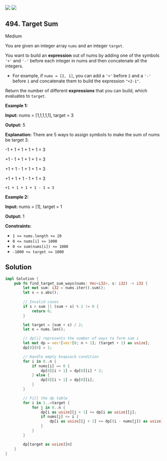 [![](https://img.shields.io/github/stars/javadev/LeetCode-in-All?label=Stars&style=flat-square)](https://github.com/javadev/LeetCode-in-All)
[![](https://img.shields.io/github/forks/javadev/LeetCode-in-All?label=Fork%20me%20on%20GitHub%20&style=flat-square)](https://github.com/javadev/LeetCode-in-All/fork)

## 494\. Target Sum

Medium

You are given an integer array `nums` and an integer `target`.

You want to build an **expression** out of nums by adding one of the symbols `'+'` and `'-'` before each integer in nums and then concatenate all the integers.

*   For example, if `nums = [2, 1]`, you can add a `'+'` before `2` and a `'-'` before `1` and concatenate them to build the expression `"+2-1"`.

Return the number of different **expressions** that you can build, which evaluates to `target`.

**Example 1:**

**Input:** nums = [1,1,1,1,1], target = 3

**Output:** 5

**Explanation:** There are 5 ways to assign symbols to make the sum of nums be target 3. 

-1 + 1 + 1 + 1 + 1 = 3 

+1 - 1 + 1 + 1 + 1 = 3 

+1 + 1 - 1 + 1 + 1 = 3 

+1 + 1 + 1 - 1 + 1 = 3 

    +1 + 1 + 1 + 1 - 1 = 3

**Example 2:**

**Input:** nums = [1], target = 1

**Output:** 1

**Constraints:**

*   `1 <= nums.length <= 20`
*   `0 <= nums[i] <= 1000`
*   `0 <= sum(nums[i]) <= 1000`
*   `-1000 <= target <= 1000`

## Solution

```rust
impl Solution {
    pub fn find_target_sum_ways(nums: Vec<i32>, s: i32) -> i32 {
        let mut sum: i32 = nums.iter().sum();
        let s = s.abs();
        
        // Invalid cases
        if s > sum || (sum + s) % 2 != 0 {
            return 0;
        }

        let target = (sum + s) / 2;
        let n = nums.len();

        // dp[i] represents the number of ways to form sum i
        let mut dp = vec![vec![0; n + 1]; (target + 1) as usize];
        dp[0][0] = 1;

        // Handle empty knapsack condition
        for i in 0..n {
            if nums[i] == 0 {
                dp[0][i + 1] = dp[0][i] * 2;
            } else {
                dp[0][i + 1] = dp[0][i];
            }
        }

        // Fill the dp table
        for i in 1..=target {
            for j in 0..n {
                dp[i as usize][j + 1] += dp[i as usize][j];
                if nums[j] <= i {
                    dp[i as usize][j + 1] += dp[(i - nums[j]) as usize][j];
                }
            }
        }

        dp[target as usize][n]
    }
}
```